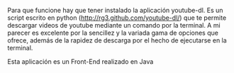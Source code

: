Para que funcione hay que tener instalado la aplicación youtube-dl. Es un script escrito en python (http://rg3.github.com/youtube-dl/) que te permite descargar videos de youtube mediante un comando por la terminal. A mi parecer es excelente por la sencillez y la variada gama de opciones que ofrece, además de la rapidez de descarga por el hecho de ejecutarse en la terminal.

Esta aplicación es un Front-End realizado en Java
